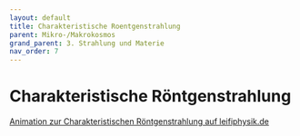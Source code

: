 ```yaml
---
layout: default
title: Charakteristische Roentgenstrahlung
parent: Mikro-/Makrokosmos
grand_parent: 3. Strahlung und Materie
nav_order: 7
---
```


# Charakteristische Röntgenstrahlung
[Animation zur Charakteristischen Röntgenstrahlung auf leifiphysik.de](https://www.leifiphysik.de/atomphysik/roentgen-strahlung/downloads/charakteristische-roentgen-strahlung-animation)
